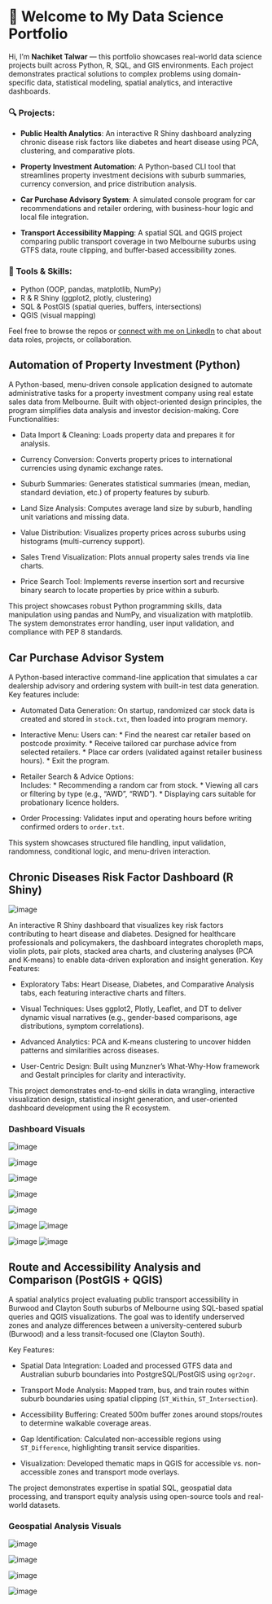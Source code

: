 # 👋 Welcome to My Data Science Portfolio

Hi, I’m **Nachiket Talwar** — this portfolio showcases real-world data science projects built across Python, R, SQL, and GIS environments. Each project demonstrates practical solutions to complex problems using domain-specific data, statistical modeling, spatial analytics, and interactive dashboards.

### 🔍 Projects:

* **Public Health Analytics**:
  An interactive R Shiny dashboard analyzing chronic disease risk factors like diabetes and heart disease using PCA, clustering, and comparative plots.

* **Property Investment Automation**:
  A Python-based CLI tool that streamlines property investment decisions with suburb summaries, currency conversion, and price distribution analysis.

* **Car Purchase Advisory System**:
  A simulated console program for car recommendations and retailer ordering, with business-hour logic and local file integration.

* **Transport Accessibility Mapping**:
  A spatial SQL and QGIS project comparing public transport coverage in two Melbourne suburbs using GTFS data, route clipping, and buffer-based accessibility zones.

### 💼 Tools & Skills:

* Python (OOP, pandas, matplotlib, NumPy)
* R & R Shiny (ggplot2, plotly, clustering)
* SQL & PostGIS (spatial queries, buffers, intersections)
* QGIS (visual mapping)

Feel free to browse the repos or [connect with me on LinkedIn](https://www.linkedin.com/in/nachiket-tal/) to chat about data roles, projects, or collaboration.



## Automation of Property Investment (Python)

A Python-based, menu-driven console application designed to automate administrative tasks for a property investment company using real estate sales data from Melbourne. Built with object-oriented design principles, the program simplifies data analysis and investor decision-making.
Core Functionalities:
  * Data Import & Cleaning: Loads property data and prepares it for analysis.
  
  * Currency Conversion: Converts property prices to international currencies using dynamic exchange rates.
  
  * Suburb Summaries: Generates statistical summaries (mean, median, standard deviation, etc.) of property features by suburb.

  * Land Size Analysis: Computes average land size by suburb, handling unit variations and missing data.

  * Value Distribution: Visualizes property prices across suburbs using histograms (multi-currency support).

  * Sales Trend Visualization: Plots annual property sales trends via line charts.

  * Price Search Tool: Implements reverse insertion sort and recursive binary search to locate properties by price within a suburb.

This project showcases robust Python programming skills, data manipulation using pandas and NumPy, and visualization with matplotlib. The system demonstrates error handling, user input validation, and compliance with PEP 8 standards.


## Car Purchase Advisor System

A Python-based interactive command-line application that simulates a car dealership advisory and ordering system with built-in test data generation. 
Key features include:
* Automated Data Generation: On startup, randomized car stock data is created and stored in `stock.txt`, then loaded into program memory.

* Interactive Menu: 
      Users can:
        * Find the nearest car retailer based on postcode proximity.
        * Receive tailored car purchase advice from selected retailers.
        * Place car orders (validated against retailer business hours).
        * Exit the program.

* Retailer Search & Advice Options:   
    Includes:
      * Recommending a random car from stock.
      * Viewing all cars or filtering by type (e.g., “AWD”, “RWD”).
      * Displaying cars suitable for probationary licence holders.

* Order Processing: Validates input and operating hours before writing confirmed orders to `order.txt`.

This system showcases structured file handling, input validation, randomness, conditional logic, and menu-driven interaction.


## Chronic Diseases Risk Factor Dashboard (R Shiny)
![image](https://github.com/user-attachments/assets/86ab2460-a004-471d-abda-3af154b6c2f1)


An interactive R Shiny dashboard that visualizes key risk factors contributing to heart disease and diabetes. Designed for healthcare professionals and policymakers, the dashboard integrates choropleth maps, violin plots, pair plots, stacked area charts, and clustering analyses (PCA and K-means) to enable data-driven exploration and insight generation.
Key Features:
  * Exploratory Tabs: Heart Disease, Diabetes, and Comparative Analysis tabs, each featuring interactive charts and filters.
  
  * Visual Techniques: Uses ggplot2, Plotly, Leaflet, and DT to deliver dynamic visual narratives (e.g., gender-based comparisons, age distributions, symptom correlations).
  
  * Advanced Analytics: PCA and K-means clustering to uncover hidden patterns and similarities across diseases.
  
  * User-Centric Design: Built using Munzner’s What-Why-How framework and Gestalt principles for clarity and interactivity.

This project demonstrates end-to-end skills in data wrangling, interactive visualization design, statistical insight generation, and user-oriented dashboard development using the R ecosystem.

### Dashboard Visuals
![image](https://github.com/user-attachments/assets/299b2d3f-6357-491e-96ef-7d91cd5f565f)

![image](https://github.com/user-attachments/assets/910ace00-42fd-4046-8e97-61ee0d6f2c79)

![image](https://github.com/user-attachments/assets/3bd22080-7f57-49da-89cc-190feaf24695)

![image](https://github.com/user-attachments/assets/6f1042f4-81de-4e97-9acc-15665ee6513e)

![image](https://github.com/user-attachments/assets/3de943e9-0350-4c48-85fc-08148e9895ac)

![image](https://github.com/user-attachments/assets/237eb4c1-85a2-463a-b967-165eec348856)
![image](https://github.com/user-attachments/assets/dfcd594a-3851-4d39-ac43-5bfb0bc947db)


![image](https://github.com/user-attachments/assets/de15749e-4566-4947-8aa4-8b3da87625ea)
![image](https://github.com/user-attachments/assets/45b8173a-2943-41cd-a779-b01d987499c4)



## Route and Accessibility Analysis and Comparison (PostGIS + QGIS)

A spatial analytics project evaluating public transport accessibility in Burwood and Clayton South suburbs of Melbourne using SQL-based spatial queries and QGIS visualizations. 
The goal was to identify underserved zones and analyze differences between a university-centered suburb (Burwood) and a less transit-focused one (Clayton South).

Key Features:
  * Spatial Data Integration: Loaded and processed GTFS data and Australian suburb boundaries into PostgreSQL/PostGIS using `ogr2ogr`.
  
  * Transport Mode Analysis: Mapped tram, bus, and train routes within suburb boundaries using spatial clipping (`ST_Within`, `ST_Intersection`).
  
  * Accessibility Buffering: Created 500m buffer zones around stops/routes to determine walkable coverage areas.
  
  * Gap Identification: Calculated non-accessible regions using `ST_Difference`, highlighting transit service disparities.
  
  * Visualization: Developed thematic maps in QGIS for accessible vs. non-accessible zones and transport mode overlays.

The project demonstrates expertise in spatial SQL, geospatial data processing, and transport equity analysis using open-source tools and real-world datasets.

### Geospatial Analysis Visuals
![image](https://github.com/user-attachments/assets/91580c39-6f13-4dc6-8367-271362e0dc3d)

![image](https://github.com/user-attachments/assets/5b6b08a5-73df-41cc-8843-45b75ec75be4)

![image](https://github.com/user-attachments/assets/0ac20037-63e5-4226-b01b-c6db30c4e4f8)

![image](https://github.com/user-attachments/assets/37b409d7-4726-4851-afd5-8eeee68774eb)
